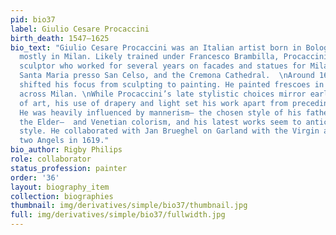 ```yaml
---
pid: bio37
label: Giulio Cesare Procaccini
birth_death: 1547–1625
bio_text: "Giulio Cesare Procaccini was an Italian artist born in Bologna who worked
  mostly in Milan. Likely trained under Francesco Brambilla, Procaccini was a skilled
  sculptor who worked for several years on facades and statues for Milan’s Cathedral,
  Santa Maria presso San Celso, and the Cremona Cathedral.  \nAround 1600, Procaccini
  shifted his focus from sculpting to painting. He painted frescoes in cathedrals
  across Milan. \nWhile Procaccini’s late stylistic choices mirror earlier styles
  of art, his use of drapery and light set his work apart from preceding periods.
  He was heavily influenced by mannerism— the chosen style of his father, Ercole Procaccini
  the Elder—  and Venetian colorism, and his latest works seem to anticipate Baroque
  style. He collaborated with Jan Brueghel on Garland with the Virgin and Child and
  two Angels in 1619."
bio_author: Rigby Philips
role: collaborator
status_profession: painter
order: '36'
layout: biography_item
collection: biographies
thumbnail: img/derivatives/simple/bio37/thumbnail.jpg
full: img/derivatives/simple/bio37/fullwidth.jpg
---
```

